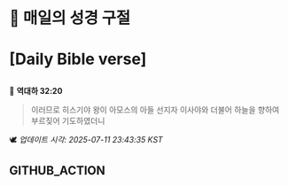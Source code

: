 # 🙏 매일의 성경 구절
# [Daily Bible verse]
##
<!-- START_BIBLE_VERSE -->
📖 **역대하 32:20**
> 이러므로 히스기야 왕이 아모스의 아들 선지자 이사야와 더불어 하늘을 향하여 부르짖어 기도하였더니

🕊️ _업데이트 시각: 2025-07-11 23:43:35 KST_
  <!-- END_BIBLE_VERSE -->
## GITHUB_ACTION
